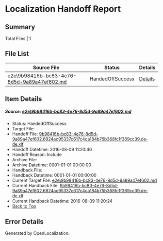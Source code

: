# <a name='report-top'></a> Localization Handoff Report

## Summary
 Total Files | 1

## File List
 Source File | Status | Details 
 ----------- | ------ | ------- 
 [e2e\9b98416b-bc83-4e76-8d5d-9a89a47ef602.md](https://github.com/OpenLocalizationTestOrg/oltest/blob/aa1a23e1a5c720cb498b14c4b415ee765d68292c/e2e/9b98416b-bc83-4e76-8d5d-9a89a47ef602.md) | HandedOffSuccess | [Details](#bf211edd042f16567b36202f8692597827bda3311)

## Item Details
##### <a name='bf211edd042f16567b36202f8692597827bda3311'></a> Source: [e2e\9b98416b-bc83-4e76-8d5d-9a89a47ef602.md](https://github.com/OpenLocalizationTestOrg/oltest/blob/aa1a23e1a5c720cb498b14c4b415ee765d68292c/e2e/9b98416b-bc83-4e76-8d5d-9a89a47ef602.md)
* Status: HandedOffSuccess
* Target File: 
* Handoff File: [9b98416b-bc83-4e76-8d5d-9a89a47ef602.6924ac95337c617c4ca184b75b368fc1f369cc39.de-de.xlf](https://github.com/OpenLocalizationTestOrg/olhandoff-e2e/blob/964307ede1705d5fd8557b918ea66ce3d9e9d019/ol-handoff/OpenLocalizationTestOrg/ol-test-dede/ci/ht/9b98416b-bc83-4e76-8d5d-9a89a47ef602.6924ac95337c617c4ca184b75b368fc1f369cc39.de-de.xlf)
* Handoff Datetime: 2016-08-09 11:20:46
* Handoff Reason: Include
* Archive File: 
* Archive Datetime: 0001-01-01 00:00:00
* Handback File: 
* Handback Datetime: 0001-01-01 00:00:00
* Current Target File: [e2e\9b98416b-bc83-4e76-8d5d-9a89a47ef602.md](https://github.com/OpenLocalizationTestOrg/ol-test-dede/blob/125dd8120b5c645ff40e0ebfdc541d6aaee10f76/e2e/9b98416b-bc83-4e76-8d5d-9a89a47ef602.md)
* Current Handback File: [9b98416b-bc83-4e76-8d5d-9a89a47ef602.6924ac95337c617c4ca184b75b368fc1f369cc39.de-de.xlf](https://github.com/OpenLocalizationTestOrg/olhandback-e2e/blob/bbf86da00ef165db0ceb60abb9d79cb384a737f4/ol-handback/OpenLocalizationTestOrg/ol-test-dede/ci/ht/9b98416b-bc83-4e76-8d5d-9a89a47ef602.6924ac95337c617c4ca184b75b368fc1f369cc39.de-de.xlf)
* Current Handback Datetime: 2016-08-09 11:20:24
* [Back to Top](#report-top)


## Error Details

Generated by OpenLocalization.
